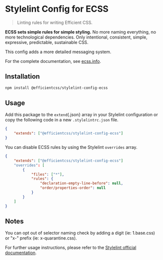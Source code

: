 # Stylelint Config for ECSS

> Linting rules for writing Efficient CSS.

**ECSS sets simple rules for simple styling.** No more naming everything, no more technological dependencies. Only intentional, consistent, simple, expressive, predictable, sustainable CSS.

This config adds a more detailed messaging system.

For the complete documentation, see [ecss.info](https://ecss.info).

## Installation

```bash
npm install @efficientcss/stylelint-config-ecss
```

## Usage

Add this package to the `extend`{.json} array in your Stylelint configuration or copy the following code in a new `.stylelintrc.json` file.

```json
{
	"extends": ["@efficientcss/stylelint-config-ecss"]
}
```

You can disable ECSS rules by using the Stylelint `overrides` array.

```json
{
	"extends": ["@efficientcss/stylelint-config-ecss"]
	"overrides": [
		{
			"files": ["*"],
			"rules": {
				"declaration-empty-line-before": null,
				"order/properties-order": null
			}
		}
	]
}
```

## Notes

You can opt out of selector naming check by adding a digit (ie: 1.base.css) or "x-" prefix (ie: x-quarantine.css).

For further usage instructions, please refer to the [Stylelint official documentation](https://stylelint.io).
